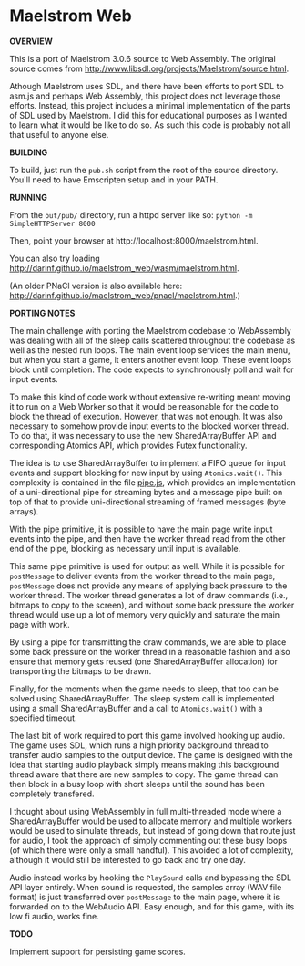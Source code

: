 Maelstrom Web
=============

**OVERVIEW**

This is a port of Maelstrom 3.0.6 source to Web Assembly.  The original source
comes from http://www.libsdl.org/projects/Maelstrom/source.html.

Athough Maelstrom uses SDL, and there have been efforts to port SDL to asm.js
and perhaps Web Assembly, this project does not leverage those efforts.
Instead, this project includes a minimal implementation of the parts of SDL
used by Maelstrom.  I did this for educational purposes as I wanted to learn
what it would be like to do so.  As such this code is probably not all that
useful to anyone else.

**BUILDING**

To build, just run the <code>pub.sh</code> script from the root of the source
directory.  You'll need to have Emscripten setup and in your PATH.

**RUNNING**

From the <code>out/pub/</code> directory, run a httpd server like so:
<code>python -m SimpleHTTPServer 8000</code>

Then, point your browser at http://localhost:8000/maelstrom.html.

You can also try loading http://darinf.github.io/maelstrom_web/wasm/maelstrom.html.

(An older PNaCl version is also available here: http://darinf.github.io/maelstrom_web/pnacl/maelstrom.html.)

**PORTING NOTES**

The main challenge with porting the Maelstrom codebase to WebAssembly was
dealing with all of the sleep calls scattered throughout the codebase as well
as the nested run loops. The main event loop services the main menu, but when
you start a game, it enters another event loop. These event loops block until
completion. The code expects to synchronously poll and wait for input events.

To make this kind of code work without extensive re-writing meant moving it to
run on a Web Worker so that it would be reasonable for the code to block the
thread of execution. However, that was not enough. It was also necessary to
somehow provide input events to the blocked worker thread. To do that, it was
necessary to use the new SharedArrayBuffer API and corresponding Atomics API,
which provides Futex functionality.

The idea is to use SharedArrayBuffer to implement a FIFO queue for input events
and support blocking for new input by using <code>Atomics.wait()</code>. This
complexity is contained in the file <a href="web/pipe.js">pipe.js</a>, which
provides an implementation of a uni-directional pipe for streaming bytes and a
message pipe built on top of that to provide uni-directional streaming of
framed messages (byte arrays).

With the pipe primitive, it is possible to have the main page write input
events into the pipe, and then have the worker thread read from the other end
of the pipe, blocking as necessary until input is available.

This same pipe primitive is used for output as well. While it is possible for
<code>postMessage</code> to deliver events from the worker thread to the main
page, <code>postMessage</code> does not provide any means of applying back
pressure to the worker thread. The worker thread generates a lot of draw
commands (i.e., bitmaps to copy to the screen), and without some back pressure
the worker thread would use up a lot of memory very quickly and saturate the
main page with work.

By using a pipe for transmitting the draw commands, we are able to place some
back pressure on the worker thread in a reasonable fashion and also ensure that
memory gets reused (one SharedArrayBuffer allocation) for transporting the
bitmaps to be drawn.

Finally, for the moments when the game needs to sleep, that too can be solved
using SharedArrayBuffer. The sleep system call is implemented using a small
SharedArrayBuffer and a call to <code>Atomics.wait()</code> with a specified
timeout.

The last bit of work required to port this game involved hooking up audio.  The
game uses SDL, which runs a high priority background thread to transfer audio
samples to the output device. The game is designed with the idea that starting
audio playback simply means making this background thread aware that there are
new samples to copy. The game thread can then block in a busy loop with short
sleeps until the sound has been completely transfered.

I thought about using WebAssembly in full multi-threaded mode where a
SharedArrayBuffer would be used to allocate memory and multiple workers
would be used to simulate threads, but instead of going down that route just
for audio, I took the approach of simply commenting out these busy loops (of
which there were only a small handful). This avoided a lot of complexity,
although it would still be interested to go back and try one day.

Audio instead works by hooking the <code>PlaySound</code> calls and bypassing
the SDL API layer entirely. When sound is requested, the samples array (WAV
file format) is just transferred over <code>postMessage</code> to the main
page, where it is forwarded on to the WebAudio API. Easy enough, and for this
game, with its low fi audio, works fine.

**TODO**

Implement support for persisting game scores.
